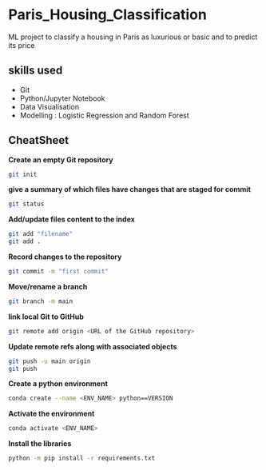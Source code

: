 # Paris_Housing_Classification
 ML project to classify a housing in Paris as luxurious or basic and to predict its price

## skills used
- Git
- Python/Jupyter Notebook
- Data Visualisation
- Modelling : Logistic Regression and Random Forest



## CheatSheet

**Create an empty Git repository**
```bash
git init 
```

**give a summary of which files have changes that are staged for commit**
```bash
git status 
```

**Add/update files content to the index**
```bash
git add "filename"
git add .
```

**Record changes to the repository**
```bash
git commit -m "first commit" 
```

**Move/rename a branch**
```bash
git branch -m main
```


**link local Git to GitHub**
```bash
git remote add origin <URL of the GitHub repository>
```

**Update remote refs along with associated objects**
```bash
git push -u main origin
git push
```



**Create a python environment**
```bash
conda create --name <ENV_NAME> python==VERSION
```

**Activate the environment**
```bash
conda activate <ENV_NAME>
```

**Install the libraries**
```bash
python -m pip install -r requirements.txt 
```
